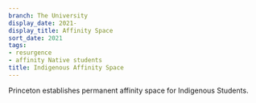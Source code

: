 ```yaml
---
branch: The University
display_date: 2021-
display_title: Affinity Space
sort_date: 2021
tags:
- resurgence
- affinity Native students
title: Indigenous Affinity Space
---
```


Princeton establishes permanent affinity space for Indigenous Students.